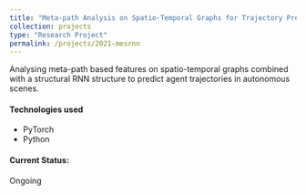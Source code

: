 ```yaml
---
title: "Meta-path Analysis on Spatio-Temporal Graphs for Trajectory Prediction"
collection: projects
type: "Research Project"
permalink: /projects/2021-mesrnn
---
```


Analysing meta-path based features on spatio-temporal graphs combined with a structural RNN structure to predict agent trajectories in autonomous scenes. 

#### Technologies used
* PyTorch
* Python

#### Current Status:
Ongoing